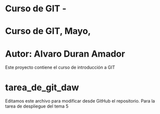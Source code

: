 # Curso de GIT - 

# Curso de GIT, Mayo, 

# Autor: Alvaro Duran Amador

Este proyecto contiene el curso de introducción a GIT
# tarea_de_git_daw
Editamos este archivo para modificar desde GitHub el repositorio.
Para la tarea de despliegue del tema 5
